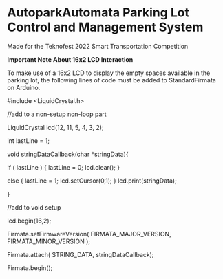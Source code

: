 # AutoparkAutomata Parking Lot Control and Management System

Made for the Teknofest 2022 Smart Transportation Competition


<b>Important Note About 16x2 LCD Interaction</b>

To make use of a 16x2 LCD to display the empty spaces available in the parking lot, the following lines of code must be added to StandardFirmata on Arduino.

#include <LiquidCrystal.h>


//add to a non-setup non-loop part

LiquidCrystal lcd(12, 11, 5, 4, 3, 2);

int lastLine = 1;

void stringDataCallback(char *stringData){
   
   if ( lastLine ) {
     lastLine = 0;
     lcd.clear();
   } 
   
   else {
     lastLine = 1;
     lcd.setCursor(0,1);
   }
   lcd.print(stringData);
   
}

//add to void setup

lcd.begin(16,2);

Firmata.setFirmwareVersion( FIRMATA_MAJOR_VERSION, FIRMATA_MINOR_VERSION );

Firmata.attach( STRING_DATA, stringDataCallback);

Firmata.begin();  


